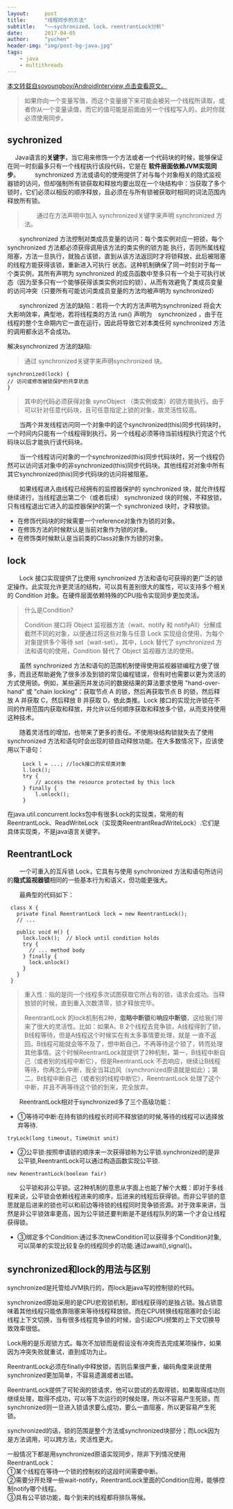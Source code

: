 ```yaml
---
layout:     post
title:      "线程同步的方法"
subtitle:   "——sychronized、lock、reentrantLock分析"
date:       2017-04-05
author:     "yuchen"
header-img: "img/post-bg-java.jpg"
tags:
    - java
    - multithreads
---
```


[本文转载自soyoungboy/AndroidInterview,点击查看原文。](https://github.com/soyoungboy/AndroidInterview/tree/master/java)

> 如果你向一个变量写值，而这个变量接下来可能会被另一个线程所读取，或者你从一个变量读值，而它的值可能是前面由另一个线程写入的，此时你就必须使用同步。


## **sychronized**

　 Java语言的**关键字**，当它用来修饰一个方法或者一个代码块的时候，能够保证在同一时刻最多只有一个线程执行该段代码，它是在 **软件层面依赖JVM实现同步**。
　　 synchronized 方法或语句的使用提供了对与每个对象相关的隐式监视器锁的访问，但却强制所有锁获取和释放均要出现在一个块结构中：当获取了多个锁时，它们必须以相反的顺序释放，且必须在与所有锁被获取时相同的词法范围内释放所有锁。

> 　　通过在方法声明中加入 synchronized关键字来声明 synchronized 方法。
> 
　　synchronized 方法控制对类成员变量的访问：每个类实例对应一把锁，每个 synchronized 方法都必须获得调用该方法的类实例的锁方能
执行，否则所属线程阻塞，方法一旦执行，就独占该锁，直到从该方法返回时才将锁释放，此后被阻塞的线程方能获得该锁，重新进入可执行
状态。这种机制确保了同一时刻对于每一个类实例，其所有声明为 synchronized 的成员函数中至多只有一个处于可执行状态（因为至多只有一个能够获得该类实例对应的锁），从而有效避免了类成员变量的访问冲突（只要所有可能访问类成员变量的方法均被声明为 synchronized）
> 
> 
　　synchronized 方法的缺陷：若将一个大的方法声明为synchronized 将会大大影响效率，典型地，若将线程类的方法 run() 声明为　synchronized ，由于在线程的整个生命期内它一直在运行，因此将导致它对本类任何 synchronized 方法的调用都永远不会成功。

解决synchronized 方法的缺陷:  


> 通过 synchronized关键字来声明synchronized 块。
```
synchronized(lock) {
// 访问或修改被锁保护的共享状态
}
```
> 其中的代码必须获得对象 syncObject （类实例或类）的锁方能执行。由于可以针对任意代码块，且可任意指定上锁的对象，故灵活性较高。 


　　当两个并发线程访问同一个对象中的这个synchronized(this)同步代码块时，一个时间内只能有一个线程得到执行。另一个线程必须等待当前线程执行完这个代码块以后才能执行该代码块。

　　当一个线程访问对象的一个synchronized(this)同步代码块时，另一个线程仍然可以访问该对象中的非synchronized(this)同步代码块。其他线程对对象中所有其它synchronized(this)同步代码块的访问将被阻塞。

　　如果线程进入由线程已经拥有的监控器保护的 synchronized 块，就允许线程继续进行，当线程退出第二个（或者后续） synchronized 块的时候，不释放锁，只有线程退出它进入的监控器保护的第一个 synchronized 块时，才释放锁。

* 在修饰代码块的时候需要一个reference对象作为锁的对象。
* 在修饰方法的时候默认是当前对象作为锁的对象。
* 在修饰类时候默认是当前类的Class对象作为锁的对象。

## **lock**

　　Lock 接口实现提供了比使用 synchronized 方法和语句可获得的更广泛的锁定操作。此实现允许更灵活的结构，可以具有差别很大的属性，可以支持多个相关的 Condition 对象。在硬件层面依赖特殊的CPU指令实现同步更加灵活。


> 什么是Condition?
> 
> Condition 接口将 Object 监视器方法（wait、notify 和 notifyAll）分解成截然不同的对象，以便通过将这些对象与任意 Lock 实现组合使用，为每个对象提供多个等待 set（wait-set）。其中，Lock 替代了 synchronized 方法和语句的使用，Condition 替代了 Object 监视器方法的使用。

　　虽然 synchronized 方法和语句的范围机制使得使用监视器锁编程方便了很多，而且还帮助避免了很多涉及到锁的常见编程错误，但有时也需要以更为灵活的方式使用锁。例如，某些遍历并发访问的数据结果的算法要求使用 "hand-over-hand" 或 "chain locking"：获取节点 A 的锁，然后再获取节点 B 的锁，然后释放 A 并获取 C，然后释放 B 并获取 D，依此类推。Lock 接口的实现允许锁在不同的作用范围内获取和释放，并允许以任何顺序获取和释放多个锁，从而支持使用这种技术。

　　随着灵活性的增加，也带来了更多的责任。不使用块结构锁就失去了使用 synchronized 方法和语句时会出现的锁自动释放功能。在大多数情况下，应该使用以下语句：

```
　　　Lock l = ...; //lock接口的实现类对象
     l.lock();
     try {
         // access the resource protected by this lock
     } finally {
         l.unlock();
     }
```
  在java.util.concurrent.locks包中有很多Lock的实现类，常用的有ReentrantLock、ReadWriteLock（实现类ReentrantReadWriteLock）.它们是具体实现类，不是java语言关键字。


## **ReentrantLock**

　　一个可重入的互斥锁 Lock，它具有与使用 synchronized 方法和语句所访问的**隐式监视器锁**相同的一些基本行为和语义，但功能更强大。

　　最典型的代码如下：
　　

```
 class X {
   private final ReentrantLock lock = new ReentrantLock();
   // ...

   public void m() { 
     lock.lock();  // block until condition holds
     try {
       // ... method body
     } finally {
       lock.unlock()
     }
   }
 }
```

> 重入性：指的是同一个线程多次试图获取它所占有的锁，请求会成功。当释放锁的时候，直到重入次数清零，锁才释放完毕。  
> 
> ReentrantLock 的lock机制有2种，**忽略中断锁**和**响应中断锁**，这给我们带来了很大的灵活性。比如：如果A、B 2个线程去竞争锁，A线程得到了锁，B线程等待，但是A线程这个时候实在有太多事情要处理，就是 一直不返回，B线程可能就会等不及了，想中断自己，不再等待这个锁了，转而处理其他事情。这个时候ReentrantLock就提供了2种机制，第一，B线程中断自己（或者别的线程中断它），但是ReentrantLock 不去响应，继续让B线程等待，你再怎么中断，我全当耳边风（synchronized原语就是如此）；第二，B线程中断自己（或者别的线程中断它），ReentrantLock 处理了这个中断，并且不再等待这个锁的到来，完全放弃。
　　

　　ReentrantLock相对于synchronized多了三个高级功能：
* ①等待可中断:在持有锁的线程长时间不释放锁的时候,等待的线程可以选择放弃等待.

```
tryLock(long timeout, TimeUnit unit)
```

* ②公平锁:按照申请锁的顺序来一次获得锁称为公平锁.synchronized的是非公平锁,ReentrantLock可以通过构造函数实现公平锁.

```
new RenentrantLock(boolean fair)
```
　　公平锁和非公平锁。这2种机制的意思从字面上也能了解个大概：即对于多线程来说，公平锁会依赖线程进来的顺序，后进来的线程后获得锁。而非公平锁的意思就是后进来的锁也可以和前边等待锁的线程同时竞争锁资源。对于效率来讲，当然是非公平锁效率更高，因为公平锁还要判断是不是线程队列的第一个才会让线程获得锁。

* ③绑定多个Condition:通过多次newCondition可以获得多个Condition对象,可以简单的实现比较复杂的线程同步的功能.通过await(),signal()。

## **synchronized和lock的用法与区别**

synchronized是托管给JVM执行的，而lock是java写的控制锁的代码。  

synchronized原始采用的是CPU悲观锁机制，即线程获得的是独占锁。独占锁意味着其他线程只能依靠阻塞来等待线程释放锁。而在CPU转换线程阻塞时会引起线程上下文切换，当有很多线程竞争锁的时候，会引起CPU频繁的上下文切换导致效率很低。  

Lock用的是乐观锁方式。每次不加锁而是假设没有冲突而去完成某项操作，如果因为冲突失败就重试，直到成功为止。  

ReentrantLock必须在finally中释放锁，否则后果很严重，编码角度来说使用synchronized更加简单，不容易遗漏或者出错。  

ReentrantLock提供了可轮询的锁请求，他可以尝试的去取得锁，如果取得成功则继续处理，取得不成功，可以等下次运行的时候处理，所以不容易产生死锁，而synchronized则一旦进入锁请求要么成功，要么一直阻塞，所以更容易产生死锁。  

synchronized的话，锁的范围是整个方法或synchronized块部分；而Lock因为是方法调用，可以跨方法，灵活性更大。  

一般情况下都是用synchronized原语实现同步，除非下列情况使用ReentrantLock：  
①某个线程在等待一个锁的控制权的这段时间需要中断。  
②需要分开处理一些wait-notify，ReentrantLock里面的Condition应用，能够控制notify哪个线程。  
③具有公平锁功能，每个到来的线程都将排队等候。  


